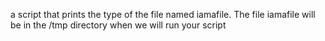 a script that prints the type of the file named iamafile. The file iamafile will be in the /tmp directory when we will run your script
